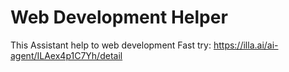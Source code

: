 # Web Development Helper
This Assistant help to web development
Fast try: https://illa.ai/ai-agent/ILAex4p1C7Yh/detail

